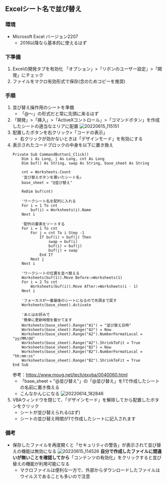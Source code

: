 ## Excelシート名で並び替え
### 環境
- Microsoft Excel バージョン2207
    - 2016以降なら基本的に使えるはず

### 下準備
1. Excelの開発タブを有効化
    「オプション」>「リボンのユーザー設定」>「開発」にチェック
1. ファイルをマクロ有効形式で保存(念のためコピーを推奨)

### 手順
1. 並び替え操作用のシートを準備
    - 「@～」の形式だと常に先頭に来るはず
1. 「開発」>「挿入」>「ActiveXコントロール」>「コマンドボタン」を作成したシートの適当なエリアに配置
    ![20220615_115151](https://user-images.githubusercontent.com/29759976/173726878-3cdad266-c5b3-4e0b-8668-420d8417162c.png)
3. 配置したボタンを右クリック>「コードの表示」
    - 右クリックが効かないときは「デザインモード」を有効にする
4. 表示されたコードブロックの中身を以下に置き換え
    ```vba
    Private Sub CommandButton1_Click()
        Dim i As Long, j As Long, cnt As Long
        Dim buf() As String, swap As String, base_sheet As String

        cnt = Worksheets.Count
        '並び替えボタンを置いたシート名↓
        base_sheet = "@並び替え"

        ReDim buf(cnt)

        'ワークシート名を配列に入れる
        For i = 1 To cnt
            buf(i) = Worksheets(i).Name
        Next i

        '配列の要素をソートする
        For i = 1 To cnt
            For j = cnt To i Step -1
                If buf(i) > buf(j) Then
                    swap = buf(i)
                    buf(i) = buf(j)
                    buf(j) = swap
                End If
            Next j
        Next i

        'ワークシートの位置を並べ替える
        Worksheets(buf(1)).Move Before:=Worksheets(1)
        For i = 2 To cnt
            Worksheets(buf(i)).Move After:=Worksheets(i - 1)
        Next i

        'フォーカスが一番最後のシートになるので先頭まで戻す
        Worksheets(base_sheet).Activate

        'あとはお好みで
        '簡単に更新時間を載せてます
        Worksheets(base_sheet).Range("A1") = "並び替え日時"
        Worksheets(base_sheet).Range("A2") = Now
        Worksheets(base_sheet).Range("A2").NumberFormatLocal = "yy/MM/dd"
        Worksheets(base_sheet).Range("A2").ShrinkToFit = True
        Worksheets(base_sheet).Range("B2") = Now
        Worksheets(base_sheet).Range("B2").NumberFormatLocal = "hh:mm:ss"
        Worksheets(base_sheet).Range("B2").ShrinkToFit = True
    End Sub
    ```
    参考：https://www.moug.net/tech/exvba/0040060.html
    - 「base_sheet = "@並び替え"」の「@並び替え」を1で作成したシートの名前に置き換える
    - こんなかんじになる
        ![20220614_182846](https://user-images.githubusercontent.com/29759976/173544654-82c39a1c-631f-412b-a5f3-f499bf3b470c.png)
1. VBAウィンドウを閉じて、「デザインモード」を解除してから配置したボタンをクリック
    - シートが並び替えられる(はず)
    - シートの並び替え時間が1で作成したシートに記入されます

### 備考
- 保存したファイルを再度開くと「セキュリティの警告」が表示されて並び替えの機能は無効になる
    ![20220615_114526](https://user-images.githubusercontent.com/29759976/173726028-63c16963-b921-48e6-86b3-c798e7c38fdd.png)
    **自分で作成したファイルに間違いが無いことを確認してから**「コンテンツの有効化」をクリックすると並び替えの機能が利用可能になる
    - マクロファイルは便利な一方で、外部からダウンロードしたファイルはウイルスであることも多いので注意
